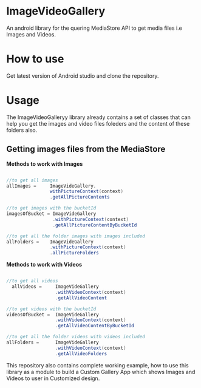 # ImageVideoGallery

 
An android library for the quering MediaStore API to get media files i.e Images and Videos.





# How to use
Get latest version of Android studio and clone the repository.

	
# Usage 
The ImageVideoGalleryy library already contains a set of classes that can help you get the images and video files foleders and the content of these folders also.


## Getting images files from the MediaStore

**Methods to work with Images**
```java

//to get all images
allImages =     ImageVideGallery.
                withPictureContext(context)
                .getAllPictureContents

//to get images with the bucketId
imagesOfBucket = ImageVideGallery
                 .withPictureContext(context)
                 .getAllPictureContentByBucketId

//to get all the folder images with images included
allFolders =    ImageVideGallery
                .withPictureContext(context)
                .allPictureFolders

```

**Methods to work with Videos**
```java

//to get all videos
  allVideos =     ImageVideGallery
                  .withVideoContext(context)
                  .getAllVideoContent

//to get videos with the bucketId
videosOfBucket =  ImageVideGallery
                  .withVideoContext(context)
                  .getAllVideoContentByBucketId

//to get all the folder videos with videos included
allFolders =      ImageVideGallery
                  .withVideoContext(context)
                  .getAllVideoFolders

   ```

 
This repository also contains complete working example, how to use this library as a module to build a Custom Gallery App which shows Images and Videos to user in Customized design.


